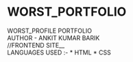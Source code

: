 # WORST_PORTFOLIO
WORST_PROFILE PORTFOLIO
<br>
AUTHOR - ANKIT KUMAR BARIK
<br>
//FRONTEND SITE__
<br>
LANGUAGES USED :- * HTML * CSS
